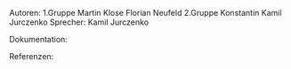 Autoren:
    1.Gruppe
        Martin Klose
        Florian Neufeld
    2.Gruppe
        Konstantin
        Kamil Jurczenko
Sprecher:
    Kamil Jurczenko 


Dokumentation:



Referenzen:
